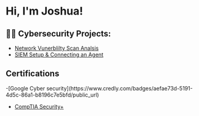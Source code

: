 <h1>Hi, I'm Joshua! </h1>

<h2>👨‍💻 Cybersecurity Projects:</h2>

- [Network Vunerblilty Scan Analsis](https://github.com/JoshuaGrz12/Network-Vulnerability-Scan-Analysis)
- [SIEM Setup & Connecting an Agent](https://github.com/JoshuaGrz12/Setting-up-a-SIEM-Connecting-an-Agent)

<h2>Certifications</h2>
-[Google Cyber security](https://www.credly.com/badges/aefae73d-5191-4d5c-86a1-b8196c7e5bfd/public_url)

- [CompTIA Security+](https://www.credly.com/badges/79e93e13-d55e-4792-ac4d-736eff5ffdb7/public_url)


<!--


Here are some ideas to get you started:

- 🔭 I’m currently working on ...
- 🌱 I’m currently learning ...
- 👯 I’m looking to collaborate on ...
- 🤔 I’m looking for help with ...
- 💬 Ask me about ...
- 📫 How to reach me: ...
- 😄 Pronouns: ...
- ⚡ Fun fact: ...
-->

